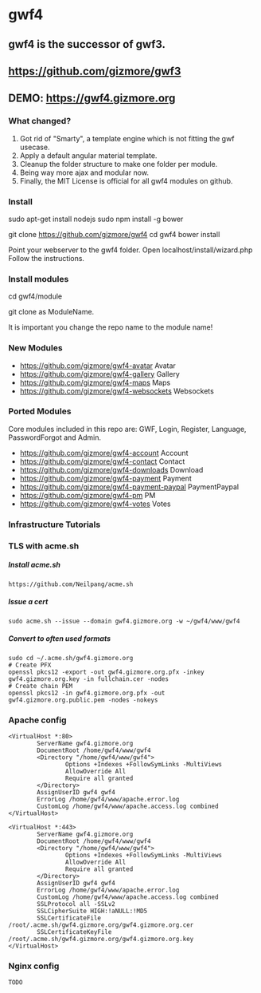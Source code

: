 # gwf4

## gwf4 is the successor of gwf3.

## https://github.com/gizmore/gwf3

## DEMO: https://gwf4.gizmore.org


### What changed?

1. Got rid of "Smarty", a template engine which is not fitting the gwf usecase.
2. Apply a default angular material template.
3. Cleanup the folder structure to make one folder per module.
4. Being way more ajax and modular now.
5. Finally, the MIT License is official for all gwf4 modules on github.


### Install

sudo apt-get install nodejs
sudo npm install -g bower

git clone https://github.com/gizmore/gwf4
cd gwf4
bower install

Point your webserver to the gwf4 folder.
Open localhost/install/wizard.php
Follow the instructions.


### Install modules

cd gwf4/module

git clone <repo> as ModuleName.

It is important you change the repo name to the module name!


### New Modules

- https://github.com/gizmore/gwf4-avatar       Avatar
- https://github.com/gizmore/gwf4-gallery      Gallery
- https://github.com/gizmore/gwf4-maps         Maps
- https://github.com/gizmore/gwf4-websockets   Websockets


### Ported Modules

Core modules included in this repo are: GWF, Login, Register, Language, PasswordForgot and Admin.

- https://github.com/gizmore/gwf4-account          Account
- https://github.com/gizmore/gwf4-contact          Contact
- https://github.com/gizmore/gwf4-downloads        Download
- https://github.com/gizmore/gwf4-payment          Payment
- https://github.com/gizmore/gwf4-payment-paypal   PaymentPaypal
- https://github.com/gizmore/gwf4-pm               PM
- https://github.com/gizmore/gwf4-votes            Votes


### Infrastructure Tutorials


### TLS with acme.sh

##### Install acme.sh

    https://github.com/Neilpang/acme.sh


##### Issue a cert

	sudo acme.sh --issue --domain gwf4.gizmore.org -w ~/gwf4/www/gwf4


##### Convert to often used formats

    sudo cd ~/.acme.sh/gwf4.gizmore.org
	# Create PFX
    openssl pkcs12 -export -out gwf4.gizmore.org.pfx -inkey gwf4.gizmore.org.key -in fullchain.cer -nodes
	# Create chain PEM
    openssl pkcs12 -in gwf4.gizmore.org.pfx -out gwf4.gizmore.org.public.pem -nodes -nokeys


### Apache config

	<VirtualHost *:80>
	        ServerName gwf4.gizmore.org
	        DocumentRoot /home/gwf4/www/gwf4
	        <Directory "/home/gwf4/www/gwf4">
	                Options +Indexes +FollowSymLinks -MultiViews
	                AllowOverride All
	                Require all granted
	        </Directory>
	        AssignUserID gwf4 gwf4
	        ErrorLog /home/gwf4/www/apache.error.log
	        CustomLog /home/gwf4/www/apache.access.log combined
	</VirtualHost>
	
	<VirtualHost *:443>
	        ServerName gwf4.gizmore.org
	        DocumentRoot /home/gwf4/www/gwf4
	        <Directory "/home/gwf4/www/gwf4">
	                Options +Indexes +FollowSymLinks -MultiViews
	                AllowOverride All
	                Require all granted
	        </Directory>
	        AssignUserID gwf4 gwf4
	        ErrorLog /home/gwf4/www/apache.error.log
	        CustomLog /home/gwf4/www/apache.access.log combined
	        SSLProtocol all -SSLv2
	        SSLCipherSuite HIGH:!aNULL:!MD5
	        SSLCertificateFile /root/.acme.sh/gwf4.gizmore.org/gwf4.gizmore.org.cer
	        SSLCertificateKeyFile /root/.acme.sh/gwf4.gizmore.org/gwf4.gizmore.org.key
	</VirtualHost>

	
### Nginx config

	TODO